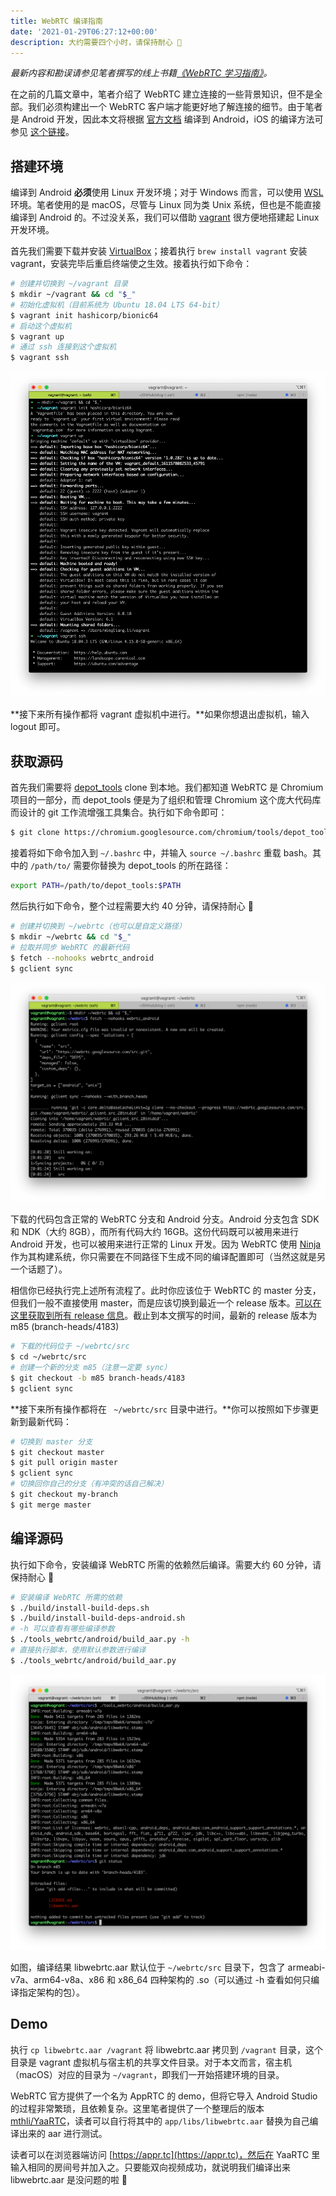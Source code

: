 ```yaml
---
title: WebRTC 编译指南
date: '2021-01-29T06:27:12+00:00'
description: 大约需要四个小时，请保持耐心 🙏
---
```


*最新内容和勘误请参见笔者撰写的线上书籍[《WebRTC 学习指南》](https://webrtc.mthli.com/basic/webrtc-compilation/)。*

在之前的几篇文章中，笔者介绍了 WebRTC 建立连接的一些背景知识，但不是全部。我们必须构建出一个 WebRTC 客户端才能更好地了解连接的细节。由于笔者是 Android 开发，因此本文将根据 [官方文档](https://webrtc.googlesource.com/src/+/refs/heads/master/docs/native-code/android/index.md) 编译到 Android，iOS 的编译方法可参见 [这个链接](https://webrtc.googlesource.com/src/+/refs/heads/master/docs/native-code/ios/index.md)。

## 搭建环境

编译到 Android **必须**使用 Linux 开发环境；对于 Windows 而言，可以使用 [WSL](https://docs.microsoft.com/zh-cn/windows/wsl/) 环境。笔者使用的是 macOS，尽管与 Linux 同为类 Unix 系统，但也是不能直接编译到 Android 的。不过没关系，我们可以借助 [vagrant](https://learn.hashicorp.com/tutorials/vagrant/getting-started-index?in=vagrant/getting-started) 很方便地搭建起 Linux 开发环境。

首先我们需要下载并安装 [VirtualBox](https://www.virtualbox.org/)；接着执行 `brew install vagrant` 安装 vagrant，安装完毕后重启终端使之生效。接着执行如下命令：

```bash
# 创建并切换到 ~/vagrant 目录
$ mkdir ~/vagrant && cd "$_"
# 初始化虚拟机（目前系统为 Ubuntu 18.04 LTS 64-bit）
$ vagrant init hashicorp/bionic64
# 启动这个虚拟机
$ vagrant up
# 通过 ssh 连接到这个虚拟机
$ vagrant ssh
```

![](./vagrant.png)

**接下来所有操作都将 vagrant 虚拟机中进行。**如果你想退出虚拟机，输入 logout 即可。

## 获取源码

首先我们需要将 [depot_tools](https://commondatastorage.googleapis.com/chrome-infra-docs/flat/depot_tools/docs/html/depot_tools_tutorial.html#_setting_up) clone 到本地。我们都知道 WebRTC 是 Chromium 项目的一部分，而 depot_tools 便是为了组织和管理 Chromium 这个庞大代码库而设计的 git 工作流增强工具集合。执行如下命令即可：

```bash
$ git clone https://chromium.googlesource.com/chromium/tools/depot_tools.git
```

接着将如下命令加入到 `~/.bashrc` 中，并输入 `source ~/.bashrc` 重载 bash。其中的 `/path/to/` 需要你替换为 depot_tools 的所在路径：

```bash
export PATH=/path/to/depot_tools:$PATH
```

然后执行如下命令，整个过程需要大约 40 分钟，请保持耐心 🙏

```bash
# 创建并切换到 ~/webrtc（也可以是自定义路径）
$ mkdir ~/webrtc && cd "$_"
# 拉取并同步 WebRTC 的最新代码
$ fetch --nohooks webrtc_android
$ gclient sync
```

![](./fetch.png)

下载的代码包含正常的 WebRTC 分支和 Android 分支。Android 分支包含 SDK 和 NDK（大约 8GB），而所有代码大约 16GB。这份代码既可以被用来进行 Android 开发，也可以被用来进行正常的 Linux 开发。因为 WebRTC 使用 [Ninja](https://ninja-build.org/) 作为其构建系统，你只需要在不同路径下生成不同的编译配置即可（当然这就是另一个话题了）。

相信你已经执行完上述所有流程了。此时你应该位于 WebRTC 的 master 分支，但我们一般不直接使用 master，而是应该切换到最近一个 release 版本。[可以在这里获取到所有 release 信息](https://webrtc.github.io/webrtc-org/release-notes/)。截止到本文撰写的时间，最新的 release 版本为 m85 (branch-heads/4183)

```bash
# 下载的代码位于 ~/webrtc/src
$ cd ~/webrtc/src
# 创建一个新的分支 m85（注意一定要 sync）
$ git checkout -b m85 branch-heads/4183
$ gclient sync
```

**接下来所有操作都将在 ` ~/webrtc/src` 目录中进行。**你可以按照如下步骤更新到最新代码：

```bash
# 切换到 master 分支
$ git checkout master
$ git pull origin master
$ gclient sync
# 切换回你自己的分支（有冲突的话自己解决）
$ git checkout my-branch
$ git merge master
```

## 编译源码

执行如下命令，安装编译 WebRTC 所需的依赖然后编译。需要大约 60 分钟，请保持耐心 🙏

```bash
# 安装编译 WebRTC 所需的依赖
$ ./build/install-build-deps.sh
$ ./build/install-build-deps-android.sh
# -h 可以查看有哪些编译参数
$ ./tools_webrtc/android/build_aar.py -h
# 直接执行脚本，使用默认参数进行编译
$ ./tools_webrtc/android/build_aar.py
```

![](./build.png)

如图，编译结果 libwebrtc.aar 默认位于 `~/webrtc/src` 目录下，包含了 armeabi-v7a、arm64-v8a、x86 和 x86_64 四种架构的 .so（可以通过 -h 查看如何只编译指定架构的包）。

## Demo

执行 `cp libwebrtc.aar /vagrant` 将 libwebrtc.aar 拷贝到 `/vagrant` 目录，这个目录是 vagrant 虚拟机与宿主机的共享文件目录。对于本文而言，宿主机（macOS）对应的目录为 `~/vagrant`，即我们一开始搭建环境的目录。

WebRTC 官方提供了一个名为 AppRTC 的 demo，但将它导入 Android Studio 的过程非常繁琐，且依赖复杂。这里笔者提供了一个整理后的版本 [mthli/YaaRTC](https://github.com/mthli/YaaRTC)，读者可以自行将其中的 `app/libs/libwebrtc.aar` 替换为自己编译出来的 aar 进行测试。

读者可以在浏览器端访问 [https://appr.tc](https://appr.tc)，然后在 YaaRTC 里输入相同的房间号并加入之。只要能双向视频成功，就说明我们编译出来 libwebrtc.aar 是没问题的啦 🍻
